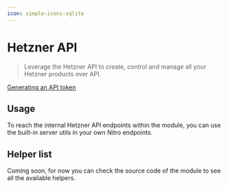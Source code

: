 ```yaml
---
icon: simple-icons:sqlite
---
```


# Hetzner API

> Leverage the Hetzner API to create, control and manage all your Hetzner products over API.

<!-- :read-more{to=""} -->

[Generating an API token](https://docs.hetzner.com/cloud/api/getting-started/generating-api-token)

## Usage

To reach the internal Hetzner API endpoints within the module, you can use the built-in server utils in your own Nitro endpoints. 


## Helper list

Coming soon, for now you can check the source code of the module to see all the available helpers.